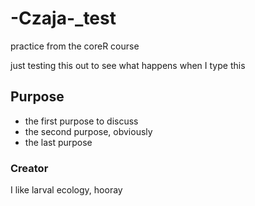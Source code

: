 # -Czaja-\_test

practice from the coreR course

just testing this out to see what happens when I type this

## Purpose

-   the first purpose to discuss
-   the second purpose, obviously
-   the last purpose

### Creator

I like larval ecology, hooray
